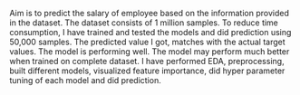 Aim is to predict the salary of employee based on the information provided in the dataset.
The dataset consists of 1 million samples. To reduce time consumption, I have trained and tested the models and did prediction using 50,000 samples.
The predicted value I got, matches with the actual target values. The model is performing well. The model may perform much better when trained on complete dataset. I have performed EDA, preprocessing, built different models, visualized feature importance, did hyper parameter tuning of each model and did prediction.
